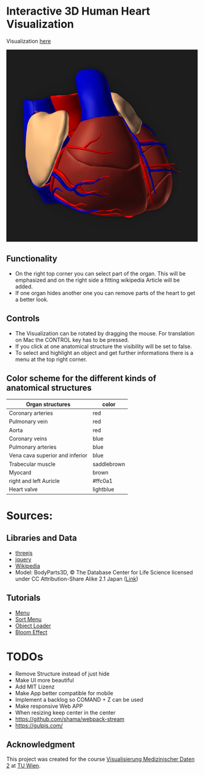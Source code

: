 # Interactive 3D Human Heart Visualization

Visualization [here](https://ippon1.github.io/Interactive-3D-Human-Heart-Visualization/)

![Heart](./screenshots/example_heart.png)

## Functionality
* On the right top corner you can select part of the organ. This will be emphasized and on the right side a fitting wikipedia Article will be added.
* If one organ hides another one you can remove parts of the heart to get a better look.

## Controls
* The Visualization can be rotated by dragging the mouse. For translation on Mac the CONTROL key has to be pressed.
* If you click at one anatomical structure the visibility will be set to false.
* To select and highlight an object and get further informations there is a menu at the top right corner. 

## Color scheme for the different kinds of anatomical structures
Organ structures | color
--- | --- 
Coronary arteries | red
Pulmonary vein | red
Aorta | red
Coronary veins | blue
Pulmonary arteries | blue
Vena cava superior and inferior | blue
Trabecular muscle | saddlebrown
Myocard | brown
right and left Auricle | #ffc0a1
Heart valve | lightblue

# Sources:
## Libraries and Data
* [threejs](https://threejs.org/)
* [jquery](https://jquery.com/)
* [Wikipedia](https://en.wikipedia.org)
* Model: BodyParts3D, © The Database Center for Life Science licensed under CC Attribution-Share Alike 2.1 Japan ([Link](http://lifesciencedb.jp/bp3d/?fbclid=IwAR1KWPydXGal56TpQECD6nJsdcyhLHbElKpUotss5UFEw22KZFBliX3ugtY))

## Tutorials
* [Menu](https://stackoverflow.com/questions/22896144/drop-down-menu-not-work)
* [Sort Menu](https://stackoverflow.com/questions/5248189/sort-select-menu-alphabetically)
* [Object Loader](https://threejs.org/examples/webgl_loader_obj2_options)
* [Bloom Effect](https://threejs.org/examples/webgl_postprocessing_unreal_bloom_selective)

# TODOs
* Remove Structure instead of just hide
* Make UI more beautiful
* Add MIT Lizenz
* Make App better compatible for mobile 
* Implement a backlog so COMAND + Z can be used
* Make responsive Web APP
* When resizing keep center in the center
* https://github.com/shama/webpack-stream
* https://gulpjs.com/

## Acknowledgment
This project was created for the course [Visualisierung Medizinischer Daten 2](https://www.cg.tuwien.ac.at/courses/MedVis2/VU.html) at [TU Wien](https://www.cg.tuwien.ac.at).
